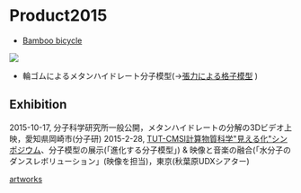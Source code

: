# Product2015


* [Bamboo bicycle](https://www.flickr.com/photos/vitroids/24076543165)

![](https://live.staticflickr.com/5730/24076543165_de56aa3aa0_z_d.jpg)


* 輪ゴムによるメタンハイドレート分子模型(→[張力による格子模型](張力による格子模型.md) )

## Exhibition


2015-10-17, 分子科学研究所一般公開，メタンハイドレートの分解の3Dビデオ上映，愛知県岡崎市(分子研)
2015-2-28, [TUT-CMSI計算物質科学"見える化"シンポジウム](http://www.cms-initiative.jp/ja/events/20150228_mieruka)、分子模型の展示(「進化する分子模型」) & 映像と音楽の融合(「水分子のダンスレボリューション」(映像を担当)，東京(秋葉原UDXシアター)

[artworks](artworks.md) 


